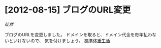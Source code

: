 # [2012-08-15] ブログのURL変更
_徒然_

ブログのURLを変更しました。
ドメインを取ると、ドメイン代金を毎年払わないといけないので、
気を付けましょう。
<a href="http://life.diet27.info/" target="_blank">標準体重生活</a>

